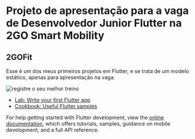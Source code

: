 # Projeto de apresentação para a vaga de Desenvolvedor Junior Flutter na 2GO Smart Mobility
## 2GOFit

Esse é um dos meus primeiros projetos em Flutter, e se trata de um modelo estático, apenas para apresentação na vaga.

![registre o seu melhor treino](https://user-images.githubusercontent.com/61065553/213046382-2b59ca3a-3f8a-45b2-90f8-518cede46d44.png)

- [Lab: Write your first Flutter app](https://docs.flutter.dev/get-started/codelab)
- [Cookbook: Useful Flutter samples](https://docs.flutter.dev/cookbook)

For help getting started with Flutter development, view the
[online documentation](https://docs.flutter.dev/), which offers tutorials,
samples, guidance on mobile development, and a full API reference.

